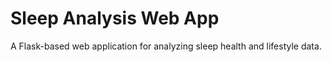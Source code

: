 # Sleep Analysis Web App

A Flask-based web application for analyzing sleep health and lifestyle data.
 
